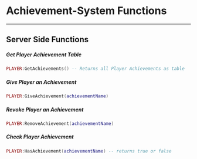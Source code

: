 # Achievement-System Functions

------------

## Server Side Functions

##### Get Player Achievement Table

```lua
PLAYER:GetAchievements() -- Returns all Player Achievements as table
```

##### Give Player an Achievement

```lua
PLAYER:GiveAchievement(achievementName)
```

##### Revoke Player an Achievement

```lua
PLAYER:RemoveAchievement(achievementName)
```

##### Check Player Achievement

```lua
PLAYER:HasAchievement(achievementName) -- returns true or false
```
